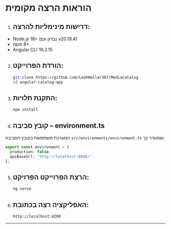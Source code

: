 
# הוראות הרצה מקומית

1. ## דרישות מינימליות להרצה:

- Node.js 18+ (נבדק עם v20.19.4)
- npm 8+
- Angular CLI 19.2.15


2. ## הורדת הפרוייקט:
   ```bash
   git clone https://github.com/LeahHeller387/MediaCatalog
   cd angular-catalog-app
   ```

3. ## התקנת תלויות:
   ```bash
   npm install
   ```
4. ##  קובץ סביבה – environment.ts

המערכת משתמשת בקובץ הסביבה `src/environments/environment.ts` שמוגדר כך:

```ts
export const environment = {
  production: false,
  apiBaseUrl: 'http://localhost:8888/' 
};

```
5. ## הרצת הפרוייקט הפרויקט:
   ```bash
   ng serve
   ```

6. ## האפליקציה רצה בכתובת:
   ```
   http://localhost:4200
   ```

---

